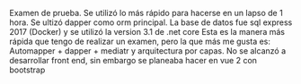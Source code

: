 Examen de prueba.
Se utilizó lo más rápido para hacerse en un lapso de 1 hora.
Se ultizó dapper como orm principal.
La base de datos fue sql express 2017 (Docker) y se utilizó la version 3.1 de .net core
Esta es la manera más rápida que tengo de realizar un examen, pero la que más me gusta es: Automapper + dapper + mediatr y arquitectura por capas.
No se alcanzó a desarrollar front end, sin embargo se planeaba hacer en vue 2 con bootstrap
